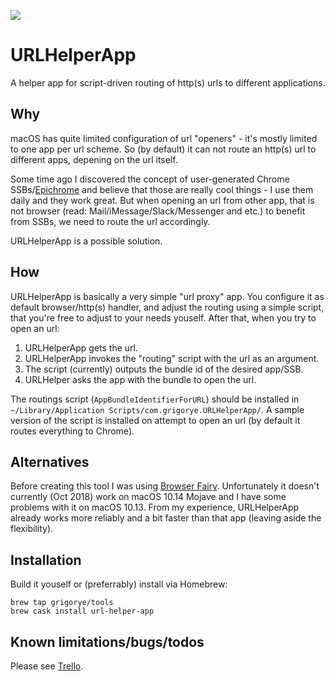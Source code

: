 
[![](https://gitlab.com/grigorye/URLHelperApp/badges/master/pipeline.svg)](https://gitlab.com/grigorye/URLHelperApp/commits/master)

# URLHelperApp

A helper app for script-driven routing of http(s) urls to different applications.

## Why

macOS has quite limited configuration of url "openers" - it's mostly limited to one app per url scheme. So (by default) it can not route an http(s) url to different apps, depening on the url itself.

Some time ago I discovered the concept of user-generated Chrome SSBs/[Epichrome](https://github.com/dmarmor/epichrome) and believe that those are really cool things - I use them daily and they work great. But when opening an url from other app, that is not browser (read: Mail/iMessage/Slack/Messenger and etc.) to benefit from SSBs, we need to route the url accordingly.

URLHelperApp is a possible solution.

## How

URLHelperApp is basically a very simple "url proxy" app. You configure it as default browser/http(s) handler, and adjust the routing using a simple script, that you're free to adjust to your needs youself. After that, when you try to open an url:

1. URLHelperApp gets the url.
2. URLHelperApp invokes the "routing" script with the url as an argument.
3. The script (currently) outputs the bundle id of the desired app/SSB.
4. URLHelper asks the app with the bundle to open the url.

The routings script (`AppBundleIdentifierForURL`) should be installed in `~/Library/Application Scripts/com.grigorye.URLHelperApp/`. A sample version of the script is installed on attempt to open an url (by default it routes everything to Chrome).

## Alternatives

Before creating this tool I was using [Browser Fairy](https://itunes.apple.com/app/browser-fairy/id483014855?mt=12). Unfortunately it doesn't currently (Oct 2018) work on macOS 10.14 Mojave and I have some problems with it on macOS 10.13. From my experience, URLHelperApp already works more reliably and a bit faster than that app (leaving aside the flexibility).

## Installation

Build it youself or (preferrably) install via Homebrew: 

```
brew tap grigorye/tools
brew cask install url-helper-app
```

## Known limitations/bugs/todos

Please see [Trello](https://trello.com/b/6vqyZoDc).
